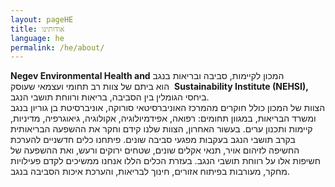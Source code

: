 ```yaml
---
layout: pageHE
title: אודותינו
language: he
permalink: /he/about/
---
```




המכון לקיימות, סביבה ובריאות בנגב    <span dir="ltr"> <b>Negev Environmental Health and Sustainability Institute (NEHSI),</b> </span> &nbsp; הוא ביתם של צוות רב תחומי ועצמאי שעוסק ביחסי הגומלין בין הסביבה, בריאות ורווחת תושבי הנגב.  
הצוות של המכון כולל חוקרים מהמרכז האוניברסיטאי סורוקה, אוניברסיטת בן גוריון בנגב ומשרד הבריאות, במגוון תחומים: רפואה, אפידמיולוגיה, אקולוגיה, גיאוגרפיה, מדיניות, קיימות ותכנון ערים.
בעשור האחרון, הצוות שלנו קידם וחקר את ההשפעה הבריאותית בקרב תושבי הנגב בעקבות מפגעי סביבה שונים. פיתחנו כלים חדשניים להערכת החשיפה לזיהום אויר, תנאי אקלים שונים, שטחים ירוקים ורעש, ואת ההשפעה של חשיפות אלו על רווחת תושבי הנגב. בעזרת הכלים הללו אנחנו ממשיכים לקדם פעילויות מחקר, מעורבות בפיתוח אזורים, חינוך לבריאות, והערכת איכות הסביבה בנגב. 
